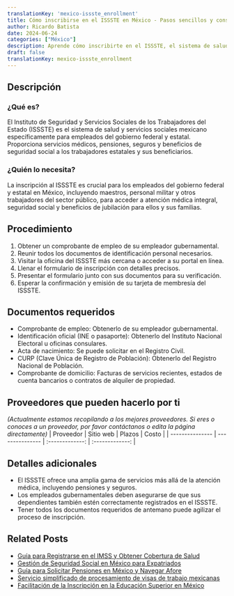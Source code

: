```yaml
---
translationKey: 'mexico-issste_enrollment'
title: Cómo inscribirse en el ISSSTE en México - Pasos sencillos y consejos
author: Ricardo Batista
date: 2024-06-24
categories: ["México"]
description: Aprende cómo inscribirte en el ISSSTE, el sistema de salud para trabajadores estatales en México, con nuestra guía paso a paso y lista de documentos requeridos.
draft: false
translationKey: mexico-issste_enrollment
---
```


## Descripción
### ¿Qué es?
El Instituto de Seguridad y Servicios Sociales de los Trabajadores del Estado (ISSSTE) es el sistema de salud y servicios sociales mexicano específicamente para empleados del gobierno federal y estatal. Proporciona servicios médicos, pensiones, seguros y beneficios de seguridad social a los trabajadores estatales y sus beneficiarios.

### ¿Quién lo necesita?
La inscripción al ISSSTE es crucial para los empleados del gobierno federal y estatal en México, incluyendo maestros, personal militar y otros trabajadores del sector público, para acceder a atención médica integral, seguridad social y beneficios de jubilación para ellos y sus familias.

## Procedimiento

1. Obtener un comprobante de empleo de su empleador gubernamental.
2. Reunir todos los documentos de identificación personal necesarios.
3. Visitar la oficina del ISSSTE más cercana o acceder a su portal en línea.
4. Llenar el formulario de inscripción con detalles precisos.
5. Presentar el formulario junto con sus documentos para su verificación.
6. Esperar la confirmación y emisión de su tarjeta de membresía del ISSSTE.


## Documentos requeridos

- Comprobante de empleo: Obtenerlo de su empleador gubernamental.
- Identificación oficial (INE o pasaporte): Obtenerlo del Instituto Nacional Electoral u oficinas consulares.
- Acta de nacimiento: Se puede solicitar en el Registro Civil.
- CURP (Clave Única de Registro de Población): Obtenerlo del Registro Nacional de Población.
- Comprobante de domicilio: Facturas de servicios recientes, estados de cuenta bancarios o contratos de alquiler de propiedad.

## Proveedores que pueden hacerlo por ti
_(Actualmente estamos recopilando a los mejores proveedores. Si eres o conoces a un proveedor, por favor contáctanos o edita la página directamente)_
| Proveedor       |     Sitio web    |     Plazos       |      Costo      |
| --------------- | ---------------  |  :-------------: | :-------------: |

## Detalles adicionales

- El ISSSTE ofrece una amplia gama de servicios más allá de la atención médica, incluyendo pensiones y seguros.
- Los empleados gubernamentales deben asegurarse de que sus dependientes también estén correctamente registrados en el ISSSTE.
- Tener todos los documentos requeridos de antemano puede agilizar el proceso de inscripción.
## Related Posts

- [Guía para Registrarse en el IMSS y Obtener Cobertura de Salud](https://tramitit.com/es/guides/mexico/inscripci%C3%B3n_al_imss/)
- [Gestión de Seguridad Social en México para Expatriados](https://tramitit.com/es/guides/mexico/seguro_social/)
- [Guía para Solicitar Pensiones en México y Navegar Afore](https://tramitit.com/es/guides/mexico/solicitud_de_pensi%C3%B3n/)
- [Servicio simplificado de procesamiento de visas de trabajo mexicanas](https://tramitit.com/es/guides/mexico/tr%C3%A1mite_de_visa_de_trabajo/)
- [Facilitación de la Inscripción en la Educación Superior en México](https://tramitit.com/es/guides/mexico/inscripci%C3%B3n_a_educaci%C3%B3n_superior/)